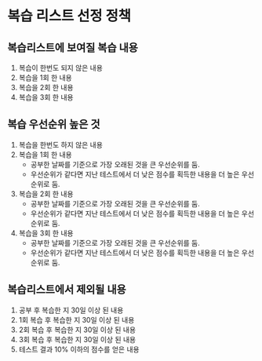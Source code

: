 # 복습 리스트 선정 정책

## 복습리스트에 보여질 복습 내용

1. 복습이 한번도 되지 않은 내용
2. 복습을 1회 한 내용
3. 복습을 2회 한 내용
4. 복습을 3회 한 내용

## 복습 우선순위 높은 것

1. 복습을 한번도 하지 않은 내용
2. 복습을 1회 한 내용
    - 공부한 날짜를 기준으로 가장 오래된 것을 큰 우선순위를 둠.
    - 우선순위가 같다면 지난 테스트에서 더 낮은 점수를 획득한 내용을 더 높은 우선순위로 둠.
3. 복습을 2회 한 내용
    - 공부한 날짜를 기준으로 가장 오래된 것을 큰 우선순위를 둠.
    - 우선순위가 같다면 지난 테스트에서 더 낮은 점수를 획득한 내용을 더 높은 우선순위로 둠.
4. 복습을 3회 한 내용
    - 공부한 날짜를 기준으로 가장 오래된 것을 큰 우선순위를 둠.
    - 우선순위가 같다면 지난 테스트에서 더 낮은 점수를 획득한 내용을 더 높은 우선순위로 둠.


## 복습리스트에서 제외될 내용

1. 공부 후 복습한 지 30일 이상 된 내용
2. 1회 복습 후 복습한 지 30일 이상 된 내용
3. 2회 복습 후 복습한 지 30일 이상 된 내용
4. 3회 복습 후 복습한 지 30일 이상 된 내용
5. 테스트 결과 10% 이하의 점수를 얻은 내용


